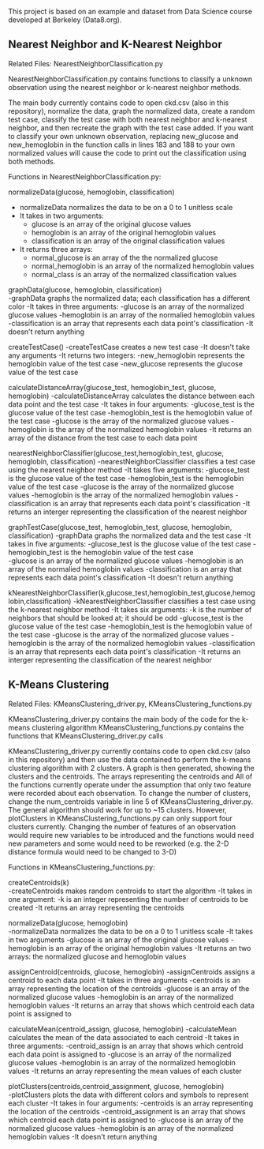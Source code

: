 This project is based on an example and dataset from Data Science course developed at Berkeley (Data8.org).

## Nearest Neighbor and K-Nearest Neighbor


Related Files: NearestNeighborClassification.py

NearestNeighborClassification.py contains functions to classify a unknown observation using the nearest neighbor or k-nearest neighbor methods.

The main body currently contains code to open ckd.csv (also in this repository), normalize the data, graph the normalized data, create a random test case, 
classify the test case with both nearest neighbor and k-nearest neighbor, and then recreate the graph with the test case added.
If you want to classify your own unknown observation, replacing new_glucose and new_hemoglobin in the function calls in lines 183 and 188 to your own 
normalized values will cause the code to print out the classification using both methods.


Functions in NearestNeighborClassification.py:

normalizeData(glucose, hemoglobin, classification)
- normalizeData normalizes the data to be on a 0 to 1 unitless scale
- It takes in two arguments:
  - glucose is an array of the original glucose values
  - hemoglobin is an array of the original hemoglobin values
  - classification is an array of the original classification values
- It returns three arrays: 
  - normal_glucose is an array of the the normalized glucose 
  - normal_hemoglobin is an array of the normalized hemoglobin values
  - normal_class is an array of the normalized classification values

graphData(glucose, hemoglobin, classification)    
-graphData graphs the normalized data; each classification has a different color
-It takes in three arguments:
        -glucose is an array of the normalized glucose values
        -hemoglobin is an array of the normalied hemoglobin values
        -classification is an array that represents each data point's classification
-It doesn't return anything
   

createTestCase()
-createTestCase creates a new test case
-It doesn't take any arguments
-It returns two integers:
        -new_hemoglobin represents the hemoglobin value of the test case
        -new_glucose represents the glucose value of the test case


calculateDistanceArray(glucose_test, hemoglobin_test, glucose, hemoglobin)
-calculateDistanceArray calculates the distance between each data point and the test case
-It takes in four arguments:
        -glucose_test is the glucose value of the test case
        -hemoglobin_test is the hemoglobin value of the test case
        -glucose is the array of the normalized glucose values
        -hemoglobin is the array of the normalized hemoglobin values
-It returns an array of the distance from the test case to each data point


nearestNeighborClassifier(glucose_test,hemoglobin_test, glucose, hemoglobin, classification)
-nearestNeighborClassifier classifies a test case using the nearest neighbor method
-It takes five arguments:
        -glucose_test is the glucose value of the test case
        -hemoglobin_test is the hemoglobin value of the test case
        -glucose is the array of the normalized glucose values
        -hemoglobin is the array of the normalized hemoglobin values
        -classification is an array that represents each data point's classification
-It returns an interger representing the classification of the nearest neighbor


graphTestCase(glucose_test, hemoglobin_test, glucose, hemoglobin, classification)
-graphData graphs the normalized data and the test case
-It takes in five arguments:
        -glucose_test is the glucose value of the test case
        -hemoglobin_test is the hemoglobin value of the test case      
        -glucose is an array of the normalized glucose values
        -hemoglobin is an array of the normalied hemoglobin values
        -classification is an array that represents each data point's classification
-It doesn't return anything


kNearestNeighborClassifier(k,glucose_test,hemoglobin_test,glucose,hemoglobin,classification)
-kNearestNeighborClassifier classifies a test case using the k-nearest neighbor method
-It takes six arguments:
	-k is the number of neighbors that should be looked at; it should be odd
        -glucose_test is the glucose value of the test case
        -hemoglobin_test is the hemoglobin value of the test case
        -glucose is the array of the normalized glucose values
        -hemoglobin is the array of the normalized hemoglobin values
        -classification is an array that represents each data point's classification
-It returns an interger representing the classification of the nearest neighbor





## K-Means Clustering


Related Files: KMeansClustering_driver.py, KMeansClustering_functions.py

KMeansClustering_driver.py contains the main body of the code for the k-means clustering algorithm
KMeansClustering_functions.py contains the functions that KMeansClustering_driver.py calls

KMeansClustering_driver.py currently contains code to open ckd.csv (also in this repository) and then use the data contained to perform the k-means
clustering algorithm with 2 clusters. A graph is then generated, showing the clusters and the centroids. The arrays representing the centroids and  All of the functions currently operate 
under the assumption that only two feature were recorded about each observation. To change the number of clusters, change the num_centroids variable in
line 5 of KMeansClustering_driver.py. The general algorithm should work for up to ~15 clusters. However, plotClusters in KMeansClustering_functions.py 
can only support four clusters currently. Changing the number of features of an observation would require new variables to be introduced and the functions
would need new parameters and some would need to be reworked (e.g. the 2-D distance formula would need to be changed to 3-D)


Functions in KMeansClustering_functions.py:

createCentroids(k)   
    -createCentroids makes random centroids to start the algorithm
    -It takes in one argument:
        -k is an integer representing the number of centroids to be created
-It returns an array representing the centroids


normalizeData(glucose, hemoglobin)   
-normalizeData normalizes the data to be on a 0 to 1 unitless scale
-It takes in two arguments
        -glucose is an array of the original glucose values
        -hemoglobin is an array of the original hemoglobin values
-It returns an two arrays: the normalized glucose and hemoglobin values


assignCentroid(centroids, glucose, hemoglobin)
-assignCentroids assigns a centroid to each data point
-It takes in three arguments
            -centroids is an array representing the location of the centroids
            -glucose is an array of the normalized glucose values
            -hemoglobin is an array of the normalized hemoglobin values
-It returns an array that shows which centroid each data point is assigned to


calculateMean(centroid_assign, glucose, hemoglobin)
-calculateMean calculates the mean of the data associated to each centroid
-It takes in three arguments:
        -centroid_assign is an array that shows which centroid each data point is assigned to
        -glucose is an array of the normalized glucose values
        -hemoglobin is an array of the normalized hemoglobin values
-It returns an array representing the mean values of each cluster


plotClusters(centroids,centroid_assignment, glucose, hemoglobin)    
-plotClusters plots the data with different colors and symbols to represent each cluster
-It takes in four arguments:
        -centroids is an array representing the location of the centroids
        -centroid_assignment is an array that shows which centroid each data point is assigned to
        -glucose is an array of the normalized glucose values
        -hemoglobin is an array of the normalized hemoglobin values
-It doesn't return anything


















